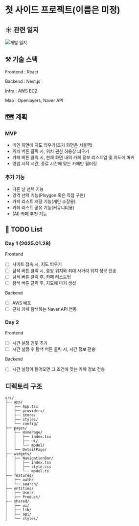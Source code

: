 # 첫 사이드 프로젝트(이름은 미정)
## ☀️ 관련 일지
![개발 일지](https://godsaeng-salgi.tistory.com/52)

## ⚒️ 기술 스택

Frontend : React

Backend : Nest.js

Infra : AWS EC2

Map : Openlayers, Naver API

## 🗺️ 계획

### MVP

- 메인 화면에 지도 띄우기(초기 화면은 서울역) 
- 위치 버튼 클릭 시, 위치 권한 허용창 띄우기
- 카페 버튼 클릭 시, 현재 화면 내의 카페 정보 리스트업 및 지도에 마커
- 영업 시작 시간, 종료 시간에 맞는 카페만 필터링

### 추가 기능

- 다른 날 선택 기능
- 영역 선택 기능(Ploygon 혹은 직접 구현)
- 카페 리스트 저장 기능(개인 소장용)
- 카페 리스트 공유 기능(커뮤니티용)
- (AI) 카페 추천 기능


## 🏃 TODO List 
### Day 1 (2025.01.28)

Frontend

- [ ] 사이트 접속 시, 지도 띄우기 
- [ ] 탐색 버튼 클릭 시, 중앙 위치와 최대 사거리 위치 정보 전송
- [ ] 탐색 버튼 클릭 후, 카페 리스트업
- [ ] 탐색 버튼 클릭 후, 지도에 마커 생성

Backend

- [ ] AWS 배포
- [ ] 근처 카페 탐색하는 Naver API 연동

### Day 2 

Frontend

- [ ] 시간 설정 인풋 추가
- [ ] 시간 설정 후 탐색 버튼 클릭 시, 시간 정보 전송

Backend

- [ ] 시간 설정이 들어오면 그 조건에 맞는 카페 정보 전송

## 디렉토리 구조

```
src/
├── app/
│   ├── App.tsx
│   ├── providers/
│   ├── store/
│   ├── styles/
│   └── config/
├── pages/
│   ├── HomePage/
│   │   ├── index.tsx
│   │   ├── ui/
│   │   └── model/
│   └── DetailPage/
├── widgets/
│   ├── NavigationBar/
│   │   ├── index.tsx
│   │   ├── style.css
│   │   └── model.ts
├── features/
│   ├── auth/
│   └── search/
├── entities/
│   ├── User/
│   ├── Product/
├── shared/
│   ├── ui/
│   ├── lib/
│   ├── api/
│   └── styles/
```
